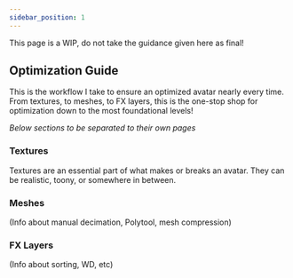```yaml
---
sidebar_position: 1
---
```


This page is a WIP, do not take the guidance given here as final!

## Optimization Guide
This is the workflow I take to ensure an optimized avatar nearly every time. From textures, to meshes, to FX layers, this is the one-stop shop for optimization down to the most foundational levels!

*Below sections to be separated to their own pages*

### Textures

Textures are an essential part of what makes or breaks an avatar. They can be realistic, toony, or somewhere in between.

### Meshes

(Info about manual decimation, Polytool, mesh compression)

### FX Layers

(Info about sorting, WD, etc)